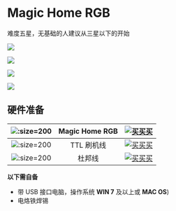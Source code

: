 # Magic Home RGB

难度五星，无基础的人建议从三星以下的开始

![](http://pic.airijia.com/doc/20190105173617.png)




![](http://pic.airijia.com/doc/20190105173632.png)


![](http://pic.airijia.com/doc/20190105173645.png)


![](http://pic.airijia.com/doc/20190105173655.png)


## 硬件准备

| ![](http://pic.airijia.com/doc/20181231110322.png ':size=200')| Magic Home RGB |  [![买买买](http://cdn.airijia.com/b6eca8da724952cc0251.gif ':size=150')](https://item.taobao.com/item.htm?id=577014079869) | 
|:-:|:-:|:-:|
| ![](http://pic.airijia.com/doc/20181122161759.png ':size=200')| TTL 刷机线 |  [![买买买](http://cdn.airijia.com/b6eca8da724952cc0251.gif ':size=150')](https://item.taobao.com/item.htm?id=45528507062) |
| ![](http://pic.airijia.com/doc/20181122162418.png ':size=200')| 杜邦线 |  [![买买买](http://cdn.airijia.com/b6eca8da724952cc0251.gif ':size=150')](https://item.taobao.com/item.htm?id=45608073136) |


**以下需自备**

- 带 USB 接口电脑，操作系统 **WIN 7** 及以上或 **MAC OS**)
- 电烙铁焊锡
